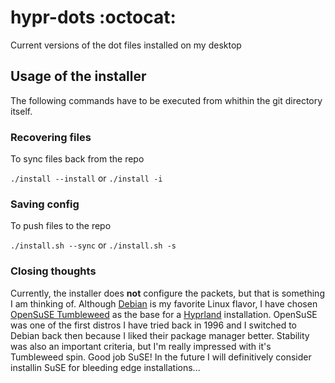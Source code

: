 # hypr-dots :octocat:
Current versions of the dot files installed on my desktop

## Usage of the installer 

The following commands have to be executed from whithin the git directory itself.

### Recovering files 

To sync files back from the repo 

`./install --install` or `./install -i`

### Saving config

To push files to the repo

`./install.sh --sync` or `./install.sh -s`

### Closing thoughts

Currently, the installer does **not** configure the packets, but that is something I am thinking of. Although [Debian](https://www.debian.org/) is my favorite Linux flavor, I have chosen [OpenSuSE Tumbleweed](https://get.opensuse.org/tumbleweed/)  as the base for a [Hyprland](https://hyprland.org/) installation. OpenSuSE was one of the first distros I have tried back in 1996 and I switched to Debian back then because I liked their package manager better. Stability was also an important criteria, but I'm really impressed with it's Tumbleweed spin. Good job SuSE! In the future I will definitively consider installin SuSE for bleeding edge installations...


